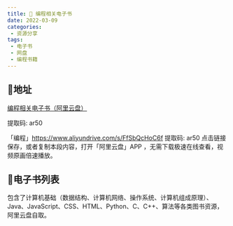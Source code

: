 ```yaml
---
title: 🎯 编程相关电子书
date: 2022-03-09
categories:
 - 资源分享
tags:
 - 电子书
 - 网盘
 - 编程书籍
---
```


## 🚄地址

[编程相关电子书（阿里云盘）](https://www.aliyundrive.com/s/FfSbQcHoC6f )

提取码: ar50

「编程」https://www.aliyundrive.com/s/FfSbQcHoC6f 提取码: ar50 点击链接保存，或者复制本段内容，打开「阿里云盘」APP ，无需下载极速在线查看，视频原画倍速播放。

## 📗电子书列表

包含了计算机基础（数据结构、计算机网络、操作系统、计算机组成原理）、Java、JavaScript、CSS、HTML、Python、C、C++、算法等各类图书资源，阿里云盘自取。
